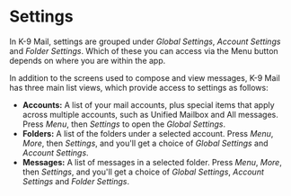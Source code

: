 # Settings

In K-9 Mail, settings are grouped under *Global Settings*, *Account Settings* and *Folder Settings*. Which of these you 
can access via the Menu button depends on where you are within the app.

In addition to the screens used to compose and view messages, K-9 Mail has three main list views, which provide access 
to settings as follows:

* **Accounts:** A list of your mail accounts, plus special items that apply across multiple accounts, such as Unified 
  Mailbox and All messages. Press *Menu*, then *Settings* to open the *Global Settings*.
* **Folders:** A list of the folders under a selected account. Press *Menu*, *More*, then *Settings*, and you'll get a
  choice of *Global Settings* and *Account Settings*.
* **Messages:** A list of messages in a selected folder. Press *Menu*, *More*, then *Settings*, and you'll get a choice
  of *Global Settings*, *Account Settings* and *Folder Settings*.

